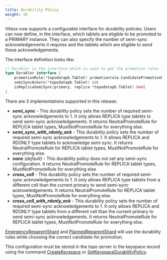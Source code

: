 ```yaml
---
title: Durability Policy
weight: 10
---
```


Vitess now supports a configurable interface for durability policies. Users can now define, in the interface, which tablets are eligible to be promoted to a PRIMARY instance. They can also specify the number of semi-sync acknowledgements it requires and the tablets which are eligible to send these acknowledgements.

The interface definition looks like:
```go
// Durabler is the interface which is used to get the promotion rules for candidates and the semi sync setup
type Durabler interface {
	promotionRule(*topodatapb.Tablet) promotionrule.CandidatePromotionRule
	semiSyncAckers(*topodatapb.Tablet) int
	isReplicaSemiSync(primary, replica *topodatapb.Tablet) bool
}
```

There are 3 implementations supported in this release:
 - ***semi_sync*** - This durability policy sets the number of required semi-sync acknowledgements to 1. It only allows REPLICA type tablets to send semi-sync acknowledgements. It returns NeutralPromoteRule for REPLICA tablet types, MustNotPromoteRule for everything else.
 - ***semi_sync_with_rdonly_ack*** - This durability policy sets the number of required semi-sync acknowledgements to 1. It allows REPLICA and RDONLY type tablets to acknowledge semi sync. It returns NeutralPromoteRule for REPLICA tablet types, MustNotPromoteRule for everything else.
 - ***none** (default)* - This durability policy does not set any semi-sync configuration. It returns NeutralPromoteRule for REPLICA tablet types, MustNotPromoteRule for everything else
 - ***cross_cell*** - This durability policy sets the number of required semi-sync acknowledgements to 1. It only allows REPLICA type tablets from a different cell than the current primary to send semi-sync acknowledgements. It returns NeutralPromoteRule for REPLICA tablet types, MustNotPromoteRule for everything else.
 - ***cross_cell_with_rdonly_ack*** - This durability policy sets the number of required semi-sync acknowledgements to 1. It only allows REPLICA and RDONLY type tablets from a different cell than the current primary to send semi-sync acknowledgements. It returns NeutralPromoteRule for REPLICA tablet types, MustNotPromoteRule for everything else.


[EmergencyReparentShard](../../configuration-advanced/reparenting/#emergencyreparentshard-emergency-reparenting) and [PlannedReparentShard](../../configuration-advanced/reparenting/#plannedreparentshard-planned-reparenting) will use the durability rules while choosing the correct candidate for promotion.

This configuration must be stored in the topo server in the keyspace record using the command [CreateKeyspace](../../../reference/programs/vtctldclient/vtctldclient_createkeyspace/) or [SetKeyspaceDurabilityPolicy](../../../reference/programs/vtctldclient/vtctldclient_setkeyspacedurabilitypolicy/).

